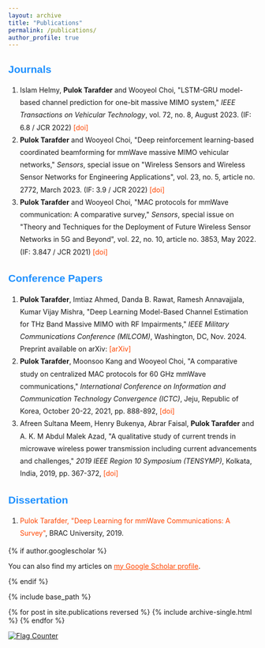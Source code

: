 ```yaml
---
layout: archive
title: "Publications"
permalink: /publications/
author_profile: true
---
```


<H2 style="color: #1E90FF; font-family: 'Arial', sans-serif;">Journals</H2>
<ol style="line-height: 1.8;">
  <li>Islam Helmy, <strong>Pulok Tarafder</strong> and Wooyeol Choi, "LSTM-GRU model-based channel prediction for one-bit massive MIMO system," <em>IEEE Transactions on Vehicular Technology</em>, vol. 72, no. 8, August 2023. (IF: 6.8 / JCR 2022) <a href="https://ieeexplore.ieee.org/document/10089512" style="color: #FF4500; text-decoration: none;" target="_blank">[doi]</a></li>
  <li><strong>Pulok Tarafder</strong> and Wooyeol Choi, "Deep reinforcement learning-based coordinated beamforming for mmWave massive MIMO vehicular networks," <em>Sensors</em>, special issue on "Wireless Sensors and Wireless Sensor Networks for Engineering Applications", vol. 23, no. 5, article no. 2772, March 2023. (IF: 3.9 / JCR 2022) <a href="https://www.mdpi.com/1424-8220/23/5/2772" style="color: #FF4500; text-decoration: none;" target="_blank">[doi]</a></li>
  <li><strong>Pulok Tarafder</strong> and Wooyeol Choi, "MAC protocols for mmWave communication: A comparative survey," <em>Sensors</em>, special issue on "Theory and Techniques for the Deployment of Future Wireless Sensor Networks in 5G and Beyond", vol. 22, no. 10, article no. 3853, May 2022. (IF: 3.847 / JCR 2021) <a href="https://www.mdpi.com/1424-8220/22/10/3853" style="color: #FF4500; text-decoration: none;" target="_blank">[doi]</a></li>
</ol>

<H2 style="color: #1E90FF; font-family: 'Arial', sans-serif;">Conference Papers</H2>
<ol style="line-height: 1.8;">
  <li><strong>Pulok Tarafder</strong>, Imtiaz Ahmed, Danda B. Rawat, Ramesh Annavajjala, Kumar Vijay Mishra, "Deep Learning Model-Based Channel Estimation for THz Band Massive MIMO with RF Impairments," <em>IEEE Military Communications Conference (MILCOM)</em>, Washington, DC, Nov. 2024. Preprint available on arXiv: <a href="https://arxiv.org/abs/2409.16420" style="color: #FF4500; text-decoration: none;" target="_blank">[arXiv]</a></li>
  <li><strong>Pulok Tarafder</strong>, Moonsoo Kang and Wooyeol Choi, "A comparative study on centralized MAC protocols for 60 GHz mmWave communications," <em>International Conference on Information and Communication Technology Convergence (ICTC)</em>, Jeju, Republic of Korea, October 20-22, 2021, pp. 888-892, <a href="https://doi.org/10.1109/ICTC52510.2021.9620829" style="color: #FF4500; text-decoration: none;" target="_blank">[doi]</a></li>
  <li>Afreen Sultana Meem, Henry Bukenya, Abrar Faisal, <strong>Pulok Tarafder</strong> and A. K. M Abdul Malek Azad, "A qualitative study of current trends in microwave wireless power transmission including current advancements and challenges," <em>2019 IEEE Region 10 Symposium (TENSYMP)</em>, Kolkata, India, 2019, pp. 367-372, <a href="https://doi.org/10.1109/TENSYMP46218.2019.8971375" style="color: #FF4500; text-decoration: none;" target="_blank">[doi]</a></li>
</ol>

<H2 style="color: #1E90FF; font-family: 'Arial', sans-serif;">Dissertation</H2>
<ol style="line-height: 1.8;">
  <li><a href="http://dspace.bracu.ac.bd/xmlui/handle/10361/12067" style="color: #FF4500; text-decoration: none;" target="_blank">Pulok Tarafder, "Deep Learning for mmWave Communications: A Survey"</a>, BRAC University, 2019.</li>
</ol>

{% if author.googlescholar %}
  <p>You can also find my articles on <a href="{{author.googlescholar}}" style="color: #FF4500; text-decoration: none;" target="_blank"><u>my Google Scholar profile</u></a>.</p>
{% endif %}

{% include base_path %}

{% for post in site.publications reversed %}
  {% include archive-single.html %}
{% endfor %}

<a href="https://info.flagcounter.com/zBt5"><img src="https://s01.flagcounter.com/count2/zBt5/bg_FFFFFF/txt_000000/border_CCCCCC/columns_2/maxflags_10/viewers_0/labels_1/pageviews_1/flags_0/percent_0/" alt="Flag Counter" border="0"></a>
